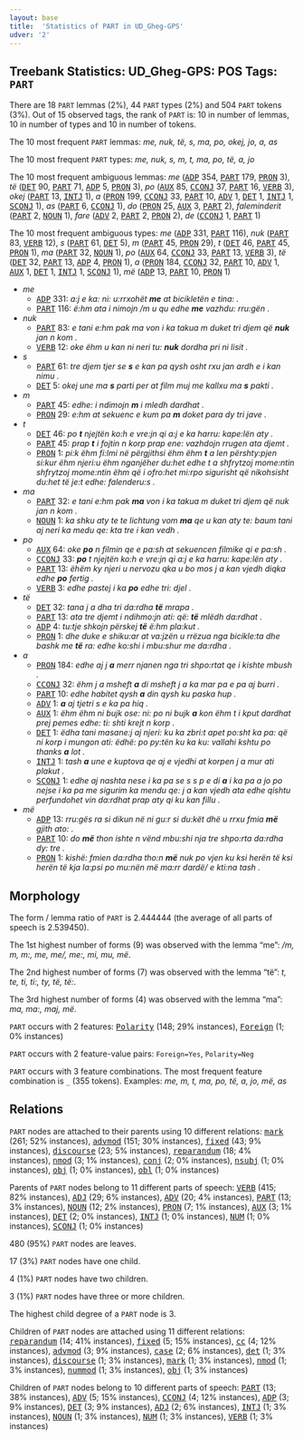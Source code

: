 ```yaml
---
layout: base
title:  'Statistics of PART in UD_Gheg-GPS'
udver: '2'
---
```


## Treebank Statistics: UD_Gheg-GPS: POS Tags: `PART`

There are 18 `PART` lemmas (2%), 44 `PART` types (2%) and 504 `PART` tokens (3%).
Out of 15 observed tags, the rank of `PART` is: 10 in number of lemmas, 10 in number of types and 10 in number of tokens.

The 10 most frequent `PART` lemmas: <em>me, nuk, të, s, ma, po, okej, jo, a, as</em>

The 10 most frequent `PART` types:  <em>me, nuk, s, m, t, ma, po, të, a, jo</em>

The 10 most frequent ambiguous lemmas: <em>me</em> (<tt><a href="aln_gps-pos-ADP.html">ADP</a></tt> 354, <tt><a href="aln_gps-pos-PART.html">PART</a></tt> 179, <tt><a href="aln_gps-pos-PRON.html">PRON</a></tt> 3), <em>të</em> (<tt><a href="aln_gps-pos-DET.html">DET</a></tt> 90, <tt><a href="aln_gps-pos-PART.html">PART</a></tt> 71, <tt><a href="aln_gps-pos-ADP.html">ADP</a></tt> 5, <tt><a href="aln_gps-pos-PRON.html">PRON</a></tt> 3), <em>po</em> (<tt><a href="aln_gps-pos-AUX.html">AUX</a></tt> 85, <tt><a href="aln_gps-pos-CCONJ.html">CCONJ</a></tt> 37, <tt><a href="aln_gps-pos-PART.html">PART</a></tt> 16, <tt><a href="aln_gps-pos-VERB.html">VERB</a></tt> 3), <em>okej</em> (<tt><a href="aln_gps-pos-PART.html">PART</a></tt> 13, <tt><a href="aln_gps-pos-INTJ.html">INTJ</a></tt> 1), <em>a</em> (<tt><a href="aln_gps-pos-PRON.html">PRON</a></tt> 199, <tt><a href="aln_gps-pos-CCONJ.html">CCONJ</a></tt> 33, <tt><a href="aln_gps-pos-PART.html">PART</a></tt> 10, <tt><a href="aln_gps-pos-ADV.html">ADV</a></tt> 1, <tt><a href="aln_gps-pos-DET.html">DET</a></tt> 1, <tt><a href="aln_gps-pos-INTJ.html">INTJ</a></tt> 1, <tt><a href="aln_gps-pos-SCONJ.html">SCONJ</a></tt> 1), <em>as</em> (<tt><a href="aln_gps-pos-PART.html">PART</a></tt> 6, <tt><a href="aln_gps-pos-CCONJ.html">CCONJ</a></tt> 1), <em>do</em> (<tt><a href="aln_gps-pos-PRON.html">PRON</a></tt> 25, <tt><a href="aln_gps-pos-AUX.html">AUX</a></tt> 3, <tt><a href="aln_gps-pos-PART.html">PART</a></tt> 2), <em>faleminderit</em> (<tt><a href="aln_gps-pos-PART.html">PART</a></tt> 2, <tt><a href="aln_gps-pos-NOUN.html">NOUN</a></tt> 1), <em>fare</em> (<tt><a href="aln_gps-pos-ADV.html">ADV</a></tt> 2, <tt><a href="aln_gps-pos-PART.html">PART</a></tt> 2, <tt><a href="aln_gps-pos-PRON.html">PRON</a></tt> 2), <em>de</em> (<tt><a href="aln_gps-pos-CCONJ.html">CCONJ</a></tt> 1, <tt><a href="aln_gps-pos-PART.html">PART</a></tt> 1)

The 10 most frequent ambiguous types:  <em>me</em> (<tt><a href="aln_gps-pos-ADP.html">ADP</a></tt> 331, <tt><a href="aln_gps-pos-PART.html">PART</a></tt> 116), <em>nuk</em> (<tt><a href="aln_gps-pos-PART.html">PART</a></tt> 83, <tt><a href="aln_gps-pos-VERB.html">VERB</a></tt> 12), <em>s</em> (<tt><a href="aln_gps-pos-PART.html">PART</a></tt> 61, <tt><a href="aln_gps-pos-DET.html">DET</a></tt> 5), <em>m</em> (<tt><a href="aln_gps-pos-PART.html">PART</a></tt> 45, <tt><a href="aln_gps-pos-PRON.html">PRON</a></tt> 29), <em>t</em> (<tt><a href="aln_gps-pos-DET.html">DET</a></tt> 46, <tt><a href="aln_gps-pos-PART.html">PART</a></tt> 45, <tt><a href="aln_gps-pos-PRON.html">PRON</a></tt> 1), <em>ma</em> (<tt><a href="aln_gps-pos-PART.html">PART</a></tt> 32, <tt><a href="aln_gps-pos-NOUN.html">NOUN</a></tt> 1), <em>po</em> (<tt><a href="aln_gps-pos-AUX.html">AUX</a></tt> 64, <tt><a href="aln_gps-pos-CCONJ.html">CCONJ</a></tt> 33, <tt><a href="aln_gps-pos-PART.html">PART</a></tt> 13, <tt><a href="aln_gps-pos-VERB.html">VERB</a></tt> 3), <em>të</em> (<tt><a href="aln_gps-pos-DET.html">DET</a></tt> 32, <tt><a href="aln_gps-pos-PART.html">PART</a></tt> 13, <tt><a href="aln_gps-pos-ADP.html">ADP</a></tt> 4, <tt><a href="aln_gps-pos-PRON.html">PRON</a></tt> 1), <em>a</em> (<tt><a href="aln_gps-pos-PRON.html">PRON</a></tt> 184, <tt><a href="aln_gps-pos-CCONJ.html">CCONJ</a></tt> 32, <tt><a href="aln_gps-pos-PART.html">PART</a></tt> 10, <tt><a href="aln_gps-pos-ADV.html">ADV</a></tt> 1, <tt><a href="aln_gps-pos-AUX.html">AUX</a></tt> 1, <tt><a href="aln_gps-pos-DET.html">DET</a></tt> 1, <tt><a href="aln_gps-pos-INTJ.html">INTJ</a></tt> 1, <tt><a href="aln_gps-pos-SCONJ.html">SCONJ</a></tt> 1), <em>më</em> (<tt><a href="aln_gps-pos-ADP.html">ADP</a></tt> 13, <tt><a href="aln_gps-pos-PART.html">PART</a></tt> 10, <tt><a href="aln_gps-pos-PRON.html">PRON</a></tt> 1)


* <em>me</em>
  * <tt><a href="aln_gps-pos-ADP.html">ADP</a></tt> 331: <em>a:j e ka: ni: u:rrxohët <b>me</b> at bicikletën e tina: .</em>
  * <tt><a href="aln_gps-pos-PART.html">PART</a></tt> 116: <em>ë:hm ata i nimojn /m u qu edhe <b>me</b> vazhdu: rru:gën .</em>
* <em>nuk</em>
  * <tt><a href="aln_gps-pos-PART.html">PART</a></tt> 83: <em>e tani e:hm pak ma von i ka takua m duket tri djem që <b>nuk</b> jan n kom .</em>
  * <tt><a href="aln_gps-pos-VERB.html">VERB</a></tt> 12: <em>oke ëhm u kan ni neri tu: <b>nuk</b> dordha pri ni lisit .</em>
* <em>s</em>
  * <tt><a href="aln_gps-pos-PART.html">PART</a></tt> 61: <em>tre djem tjer se <b>s</b> e kan pa qysh osht rxu jan ardh e i kan nimu .</em>
  * <tt><a href="aln_gps-pos-DET.html">DET</a></tt> 5: <em>okej une ma <b>s</b> parti per at film muj me kallxu ma <b>s</b> pakti .</em>
* <em>m</em>
  * <tt><a href="aln_gps-pos-PART.html">PART</a></tt> 45: <em>edhe: i ndimojn <b>m</b> i mledh dardhat .</em>
  * <tt><a href="aln_gps-pos-PRON.html">PRON</a></tt> 29: <em>e:hm at sekuenc e kum pa <b>m</b> doket para dy tri jave .</em>
* <em>t</em>
  * <tt><a href="aln_gps-pos-DET.html">DET</a></tt> 46: <em>po <b>t</b> njejtën ko:h e vre:jn qi a:j e ka harru: kape:lën aty .</em>
  * <tt><a href="aln_gps-pos-PART.html">PART</a></tt> 45: <em>prap <b>t</b> i fojtin n korp prap ene: vazhdojn rrugen ata djemt .</em>
  * <tt><a href="aln_gps-pos-PRON.html">PRON</a></tt> 1: <em>pi:k ëhm fi:lmi në përgjithsi ëhm ëhm <b>t</b> a len përshty:pjen si:kur ëhm njeri:u ëhm nganjëher du:het edhe t a shfrytzoj mome:ntin shfrytzoj mome:ntin ëhm që i ofro:het mi:rpo sigurisht që nikohsisht du:het të je:t edhe: falenderu:s .</em>
* <em>ma</em>
  * <tt><a href="aln_gps-pos-PART.html">PART</a></tt> 32: <em>e tani e:hm pak <b>ma</b> von i ka takua m duket tri djem që nuk jan n kom .</em>
  * <tt><a href="aln_gps-pos-NOUN.html">NOUN</a></tt> 1: <em>ka shku aty te te lichtung vom <b>ma</b> qe u kan aty te: baum tani aj neri ka medu qe: kta tre i kan vedh .</em>
* <em>po</em>
  * <tt><a href="aln_gps-pos-AUX.html">AUX</a></tt> 64: <em>oke <b>po</b> n filmin qe e pa:sh at sekuencen filmike qi e pa:sh .</em>
  * <tt><a href="aln_gps-pos-CCONJ.html">CCONJ</a></tt> 33: <em><b>po</b> t njejtën ko:h e vre:jn qi a:j e ka harru: kape:lën aty .</em>
  * <tt><a href="aln_gps-pos-PART.html">PART</a></tt> 13: <em>ëhëm ky njeri u nervozu qka u bo mos j a kan vjedh diqka edhe <b>po</b> fertig .</em>
  * <tt><a href="aln_gps-pos-VERB.html">VERB</a></tt> 3: <em>edhe pastej i ka <b>po</b> edhe tri: djel .</em>
* <em>të</em>
  * <tt><a href="aln_gps-pos-DET.html">DET</a></tt> 32: <em>tana j a dha tri da:rdha <b>të</b> mrapa .</em>
  * <tt><a href="aln_gps-pos-PART.html">PART</a></tt> 13: <em>ata tre djemt i ndihmo:jn ati: që: <b>të</b> mlëdh da:rdhat .</em>
  * <tt><a href="aln_gps-pos-ADP.html">ADP</a></tt> 4: <em>tu:tje shkojn përskej <b>të</b> ë:hm pla:kut .</em>
  * <tt><a href="aln_gps-pos-PRON.html">PRON</a></tt> 1: <em>dhe duke e shiku:ar at va:jzën u rrëzua nga bicikle:ta dhe bashk me <b>të</b> ra: edhe ko:shi i mbu:shur me da:rdha .</em>
* <em>a</em>
  * <tt><a href="aln_gps-pos-PRON.html">PRON</a></tt> 184: <em>edhe aj j <b>a</b> merr njanen nga tri shpo:rtat qe i kishte mbush .</em>
  * <tt><a href="aln_gps-pos-CCONJ.html">CCONJ</a></tt> 32: <em>ëhm j a msheft <b>a</b> di msheft j a ka mar pa e pa aj burri .</em>
  * <tt><a href="aln_gps-pos-PART.html">PART</a></tt> 10: <em>edhe habitet qysh <b>a</b> din qysh ku paska hup .</em>
  * <tt><a href="aln_gps-pos-ADV.html">ADV</a></tt> 1: <em><b>a</b> aj tjetri s e ka pa hiq .</em>
  * <tt><a href="aln_gps-pos-AUX.html">AUX</a></tt> 1: <em>ëhm ëhm ni bujk ose: ni: po ni bujk <b>a</b> kon ëhm t i kput dardhat prej pemes edhe: ti: shti krejt n korp .</em>
  * <tt><a href="aln_gps-pos-DET.html">DET</a></tt> 1: <em>ëdha tani masane:j aj njeri: ku ka zbri:t apet po:sht ka pa: që ni korp i mungon ati: ëdhë: po py:tën ku ka ku: vallahi kshtu po thanks <b>a</b> lot .</em>
  * <tt><a href="aln_gps-pos-INTJ.html">INTJ</a></tt> 1: <em>tash <b>a</b> une e kuptova qe aj e vjedhi at korpen j a mur ati plakut .</em>
  * <tt><a href="aln_gps-pos-SCONJ.html">SCONJ</a></tt> 1: <em>edhe aj nashta nese i ka pa se s s p e di <b>a</b> i ka pa a jo po nejse i ka pa me sigurim ka mendu qe: j a kan vjedh ata edhe qishtu perfundohet vin da:rdhat prap aty qi ku kan fillu .</em>
* <em>më</em>
  * <tt><a href="aln_gps-pos-ADP.html">ADP</a></tt> 13: <em>rru:gës ra si dikun në ni gu:r si du:kët dhë u rrxu fmia <b>më</b> gjith ato: .</em>
  * <tt><a href="aln_gps-pos-PART.html">PART</a></tt> 10: <em>do <b>më</b> thon ishte n vënd mbu:shi nja tre shpo:rta da:rdha dy: tre .</em>
  * <tt><a href="aln_gps-pos-PRON.html">PRON</a></tt> 1: <em>kishë: fmien da:rdha tho:n <b>më</b> nuk po vjen ku ksi herën të ksi herën të kja la:psi po mu:nën më ma:rr dardë/ e kti:na tash .</em>

## Morphology

The form / lemma ratio of `PART` is 2.444444 (the average of all parts of speech is 2.539450).

The 1st highest number of forms (9) was observed with the lemma “me”: <em>/m, m, m:, me, me/, me:, mi, mu, më</em>.

The 2nd highest number of forms (7) was observed with the lemma “të”: <em>t, te, ti, ti:, ty, të, të:</em>.

The 3rd highest number of forms (4) was observed with the lemma “ma”: <em>ma, ma:, maj, më</em>.

`PART` occurs with 2 features: <tt><a href="aln_gps-feat-Polarity.html">Polarity</a></tt> (148; 29% instances), <tt><a href="aln_gps-feat-Foreign.html">Foreign</a></tt> (1; 0% instances)

`PART` occurs with 2 feature-value pairs: `Foreign=Yes`, `Polarity=Neg`

`PART` occurs with 3 feature combinations.
The most frequent feature combination is `_` (355 tokens).
Examples: <em>me, m, t, ma, po, të, a, jo, më, as</em>


## Relations

`PART` nodes are attached to their parents using 10 different relations: <tt><a href="aln_gps-dep-mark.html">mark</a></tt> (261; 52% instances), <tt><a href="aln_gps-dep-advmod.html">advmod</a></tt> (151; 30% instances), <tt><a href="aln_gps-dep-fixed.html">fixed</a></tt> (43; 9% instances), <tt><a href="aln_gps-dep-discourse.html">discourse</a></tt> (23; 5% instances), <tt><a href="aln_gps-dep-reparandum.html">reparandum</a></tt> (18; 4% instances), <tt><a href="aln_gps-dep-nmod.html">nmod</a></tt> (3; 1% instances), <tt><a href="aln_gps-dep-conj.html">conj</a></tt> (2; 0% instances), <tt><a href="aln_gps-dep-nsubj.html">nsubj</a></tt> (1; 0% instances), <tt><a href="aln_gps-dep-obj.html">obj</a></tt> (1; 0% instances), <tt><a href="aln_gps-dep-obl.html">obl</a></tt> (1; 0% instances)

Parents of `PART` nodes belong to 11 different parts of speech: <tt><a href="aln_gps-pos-VERB.html">VERB</a></tt> (415; 82% instances), <tt><a href="aln_gps-pos-ADJ.html">ADJ</a></tt> (29; 6% instances), <tt><a href="aln_gps-pos-ADV.html">ADV</a></tt> (20; 4% instances), <tt><a href="aln_gps-pos-PART.html">PART</a></tt> (13; 3% instances), <tt><a href="aln_gps-pos-NOUN.html">NOUN</a></tt> (12; 2% instances), <tt><a href="aln_gps-pos-PRON.html">PRON</a></tt> (7; 1% instances), <tt><a href="aln_gps-pos-AUX.html">AUX</a></tt> (3; 1% instances), <tt><a href="aln_gps-pos-DET.html">DET</a></tt> (2; 0% instances), <tt><a href="aln_gps-pos-INTJ.html">INTJ</a></tt> (1; 0% instances), <tt><a href="aln_gps-pos-NUM.html">NUM</a></tt> (1; 0% instances), <tt><a href="aln_gps-pos-SCONJ.html">SCONJ</a></tt> (1; 0% instances)

480 (95%) `PART` nodes are leaves.

17 (3%) `PART` nodes have one child.

4 (1%) `PART` nodes have two children.

3 (1%) `PART` nodes have three or more children.

The highest child degree of a `PART` node is 3.

Children of `PART` nodes are attached using 11 different relations: <tt><a href="aln_gps-dep-reparandum.html">reparandum</a></tt> (14; 41% instances), <tt><a href="aln_gps-dep-fixed.html">fixed</a></tt> (5; 15% instances), <tt><a href="aln_gps-dep-cc.html">cc</a></tt> (4; 12% instances), <tt><a href="aln_gps-dep-advmod.html">advmod</a></tt> (3; 9% instances), <tt><a href="aln_gps-dep-case.html">case</a></tt> (2; 6% instances), <tt><a href="aln_gps-dep-det.html">det</a></tt> (1; 3% instances), <tt><a href="aln_gps-dep-discourse.html">discourse</a></tt> (1; 3% instances), <tt><a href="aln_gps-dep-mark.html">mark</a></tt> (1; 3% instances), <tt><a href="aln_gps-dep-nmod.html">nmod</a></tt> (1; 3% instances), <tt><a href="aln_gps-dep-nummod.html">nummod</a></tt> (1; 3% instances), <tt><a href="aln_gps-dep-obj.html">obj</a></tt> (1; 3% instances)

Children of `PART` nodes belong to 10 different parts of speech: <tt><a href="aln_gps-pos-PART.html">PART</a></tt> (13; 38% instances), <tt><a href="aln_gps-pos-ADV.html">ADV</a></tt> (5; 15% instances), <tt><a href="aln_gps-pos-CCONJ.html">CCONJ</a></tt> (4; 12% instances), <tt><a href="aln_gps-pos-ADP.html">ADP</a></tt> (3; 9% instances), <tt><a href="aln_gps-pos-DET.html">DET</a></tt> (3; 9% instances), <tt><a href="aln_gps-pos-ADJ.html">ADJ</a></tt> (2; 6% instances), <tt><a href="aln_gps-pos-INTJ.html">INTJ</a></tt> (1; 3% instances), <tt><a href="aln_gps-pos-NOUN.html">NOUN</a></tt> (1; 3% instances), <tt><a href="aln_gps-pos-NUM.html">NUM</a></tt> (1; 3% instances), <tt><a href="aln_gps-pos-VERB.html">VERB</a></tt> (1; 3% instances)

